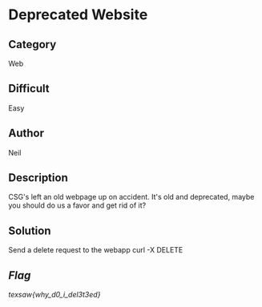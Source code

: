 # Deprecated Website

## Category
Web
## Difficult
Easy
## Author
Neil
## Description
CSG's left an old webpage up on accident. It's old and deprecated, maybe you should do us a favor and get rid of it?

## Solution

Send a delete request to the webapp
curl -X DELETE <address>

## Flag
texsaw{why_d0_i_del3t3ed}

